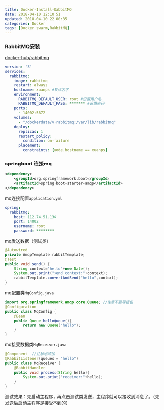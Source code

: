 ```yaml
---
title: Docker-Install-RabbitMQ
date: 2018-04-10 12:10:51
updated: 2018-04-10 22:00:35
categories: Docker
tags: [Docker swarm,RabbitMQ]
---
```


### RabbitMQ安装

[docker-hub/rabbitmq](https://hub.docker.com/r/_/rabbitmq/)

```yaml
version: '3'
services:
  rabbitmq:
    image: rabbitmq
    restart: always
    hostname: xuanps #节点名字
    environment:
      RABBITMQ_DEFAULT_USER: root #设置用户名
      RABBITMQ_DEFAULT_PASS: ******* #设置密码
    ports:
      - 14002:5672
    volumes:
      - "/dockerdata/v-rabbitmq:/var/lib/rabbitmq"
    deploy:
      replicas: 1
      restart_policy:
        condition: on-failure
      placement:
        constraints: [node.hostname == xuanps]
```

### springboot 连接mq

```Xml
<dependency>
    <groupId>org.springframework.boot</groupId>
    <artifactId>spring-boot-starter-amqp</artifactId>
</dependency>
```

mq连接配置`application.yml`

```yaml
spring:
  rabbitmq:
    host: 112.74.51.136
    port: 14002
    username: root
    password: ********
```

mq发送数据（测试类）

```Java
@Autowired
private AmqpTemplate rabbitTemplate;
@Test
public void send() {
    String context="hello"+new Date();
    System.out.print("send context:"+context);
    rabbitTemplate.convertAndSend("hello",context);
}
```

mq配置类`MqConfig.java`

```Java
import org.springframework.amqp.core.Queue; //注意不要导错包
@Configuration
public class MqConfig {
    @Bean
    public Queue helloQueue(){
        return new Queue("hello");
    }
}
```

mq接受数据类`MqReceiver.java`

```java
@Component  //注解必须加
@RabbitListener(queues = "hello")
public class MqReceiver {
    @RabbitHandler
    public void process(String hello){
        System.out.print("receiver:"+hello);
    }
}
```

测试效果：先启动主程序，再点击测试类发送，主程序就可以接收到消息了。（先发送后启动主程序是接受不到的）

